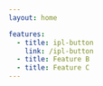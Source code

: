 ```yaml
---
layout: home

features:
  - title: ipl-button
    link: /ipl-button
  - title: Feature B
  - title: Feature C
---
```

